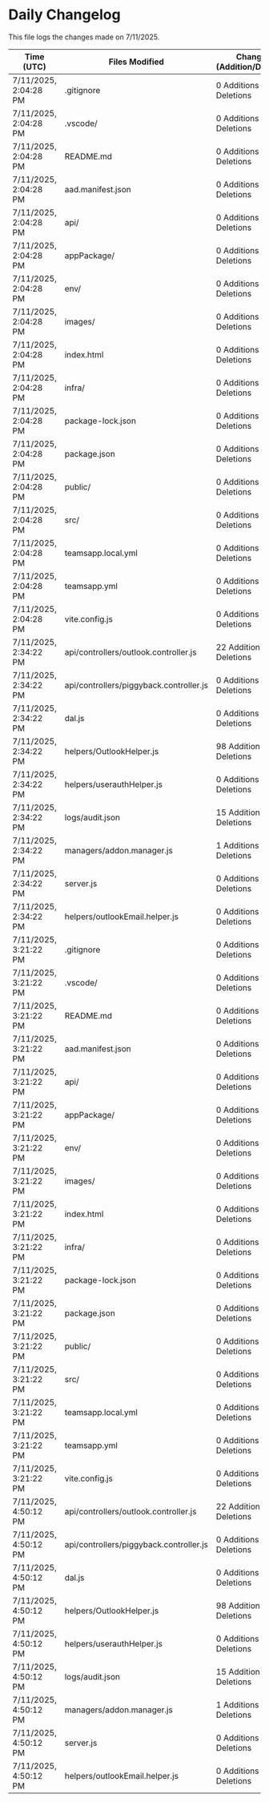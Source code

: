 # Daily Changelog

This file logs the changes made on 7/11/2025.

| Time (UTC)             | Files Modified                    | Changes (Addition/Deletion) |
|------------------------|-----------------------------------|-----------------------------|
| 7/11/2025, 2:04:28 PM | .gitignore | 0 Additions & 0 Deletions |
| 7/11/2025, 2:04:28 PM | .vscode/ | 0 Additions & 0 Deletions |
| 7/11/2025, 2:04:28 PM | README.md | 0 Additions & 0 Deletions |
| 7/11/2025, 2:04:28 PM | aad.manifest.json | 0 Additions & 0 Deletions |
| 7/11/2025, 2:04:28 PM | api/ | 0 Additions & 0 Deletions |
| 7/11/2025, 2:04:28 PM | appPackage/ | 0 Additions & 0 Deletions |
| 7/11/2025, 2:04:28 PM | env/ | 0 Additions & 0 Deletions |
| 7/11/2025, 2:04:28 PM | images/ | 0 Additions & 0 Deletions |
| 7/11/2025, 2:04:28 PM | index.html | 0 Additions & 0 Deletions |
| 7/11/2025, 2:04:28 PM | infra/ | 0 Additions & 0 Deletions |
| 7/11/2025, 2:04:28 PM | package-lock.json | 0 Additions & 0 Deletions |
| 7/11/2025, 2:04:28 PM | package.json | 0 Additions & 0 Deletions |
| 7/11/2025, 2:04:28 PM | public/ | 0 Additions & 0 Deletions |
| 7/11/2025, 2:04:28 PM | src/ | 0 Additions & 0 Deletions |
| 7/11/2025, 2:04:28 PM | teamsapp.local.yml | 0 Additions & 0 Deletions |
| 7/11/2025, 2:04:28 PM | teamsapp.yml | 0 Additions & 0 Deletions |
| 7/11/2025, 2:04:28 PM | vite.config.js | 0 Additions & 0 Deletions |
| 7/11/2025, 2:34:22 PM | api/controllers/outlook.controller.js | 22 Additions & 16 Deletions|
| 7/11/2025, 2:34:22 PM | api/controllers/piggyback.controller.js | 0 Additions & 2 Deletions|
| 7/11/2025, 2:34:22 PM | dal.js | 0 Additions & 1 Deletions|
| 7/11/2025, 2:34:22 PM | helpers/OutlookHelper.js | 98 Additions & 149 Deletions|
| 7/11/2025, 2:34:22 PM | helpers/userauthHelper.js | 0 Additions & 1 Deletions|
| 7/11/2025, 2:34:22 PM | logs/audit.json | 15 Additions & 15 Deletions|
| 7/11/2025, 2:34:22 PM | managers/addon.manager.js | 1 Additions & 2 Deletions|
| 7/11/2025, 2:34:22 PM | server.js | 0 Additions & 3 Deletions|
| 7/11/2025, 2:34:22 PM | helpers/outlookEmail.helper.js | 0 Additions & 0 Deletions|
| 7/11/2025, 3:21:22 PM | .gitignore | 0 Additions & 0 Deletions|
| 7/11/2025, 3:21:22 PM | .vscode/ | 0 Additions & 0 Deletions|
| 7/11/2025, 3:21:22 PM | README.md | 0 Additions & 0 Deletions|
| 7/11/2025, 3:21:22 PM | aad.manifest.json | 0 Additions & 0 Deletions|
| 7/11/2025, 3:21:22 PM | api/ | 0 Additions & 0 Deletions|
| 7/11/2025, 3:21:22 PM | appPackage/ | 0 Additions & 0 Deletions|
| 7/11/2025, 3:21:22 PM | env/ | 0 Additions & 0 Deletions|
| 7/11/2025, 3:21:22 PM | images/ | 0 Additions & 0 Deletions|
| 7/11/2025, 3:21:22 PM | index.html | 0 Additions & 0 Deletions|
| 7/11/2025, 3:21:22 PM | infra/ | 0 Additions & 0 Deletions|
| 7/11/2025, 3:21:22 PM | package-lock.json | 0 Additions & 0 Deletions|
| 7/11/2025, 3:21:22 PM | package.json | 0 Additions & 0 Deletions|
| 7/11/2025, 3:21:22 PM | public/ | 0 Additions & 0 Deletions|
| 7/11/2025, 3:21:22 PM | src/ | 0 Additions & 0 Deletions|
| 7/11/2025, 3:21:22 PM | teamsapp.local.yml | 0 Additions & 0 Deletions|
| 7/11/2025, 3:21:22 PM | teamsapp.yml | 0 Additions & 0 Deletions|
| 7/11/2025, 3:21:22 PM | vite.config.js | 0 Additions & 0 Deletions|
| 7/11/2025, 4:50:12 PM | api/controllers/outlook.controller.js | 22 Additions & 16 Deletions|
| 7/11/2025, 4:50:12 PM | api/controllers/piggyback.controller.js | 0 Additions & 2 Deletions|
| 7/11/2025, 4:50:12 PM | dal.js | 0 Additions & 1 Deletions|
| 7/11/2025, 4:50:12 PM | helpers/OutlookHelper.js | 98 Additions & 149 Deletions|
| 7/11/2025, 4:50:12 PM | helpers/userauthHelper.js | 0 Additions & 1 Deletions|
| 7/11/2025, 4:50:12 PM | logs/audit.json | 15 Additions & 15 Deletions|
| 7/11/2025, 4:50:12 PM | managers/addon.manager.js | 1 Additions & 2 Deletions|
| 7/11/2025, 4:50:12 PM | server.js | 0 Additions & 3 Deletions|
| 7/11/2025, 4:50:12 PM | helpers/outlookEmail.helper.js | 0 Additions & 0 Deletions|
